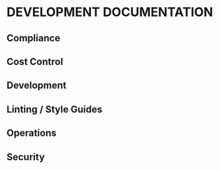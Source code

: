 # DEVELOPMENT DOCUMENTATION

## Compliance 

## Cost Control

## Development

## Linting / Style Guides

## Operations

## Security
